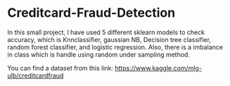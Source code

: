 # Creditcard-Fraud-Detection
In this small project, I have used 5 different sklearn models to check accuracy, which is Knnclassifier, gaussian NB, Decision tree classifier, random forest classifier, and logistic regression. Also, there is a imbalance in class which is handle using random under sampling method.


You can find a dataset from this link:
https://www.kaggle.com/mlg-ulb/creditcardfraud
